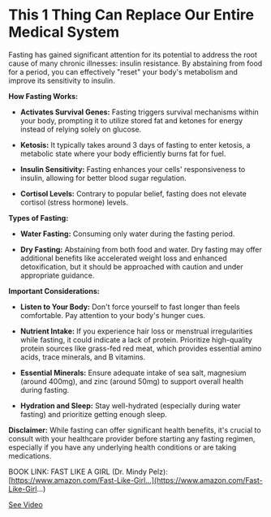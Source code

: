 # This 1 Thing Can Replace Our Entire Medical System

Fasting has gained significant attention for its potential to address the root cause of many chronic illnesses: insulin resistance. By abstaining from food for a period, you can effectively "reset" your body's metabolism and improve its sensitivity to insulin.

**How Fasting Works:**

- **Activates Survival Genes:** Fasting triggers survival mechanisms within your body, prompting it to utilize stored fat and ketones for energy instead of relying solely on glucose.

- **Ketosis:** It typically takes around 3 days of fasting to enter ketosis, a metabolic state where your body efficiently burns fat for fuel.

- **Insulin Sensitivity:** Fasting enhances your cells' responsiveness to insulin, allowing for better blood sugar regulation.

- **Cortisol Levels:** Contrary to popular belief, fasting does not elevate cortisol (stress hormone) levels.

**Types of Fasting:**

- **Water Fasting:** Consuming only water during the fasting period.

- **Dry Fasting:** Abstaining from both food and water. Dry fasting may offer additional benefits like accelerated weight loss and enhanced detoxification, but it should be approached with caution and under appropriate guidance.

**Important Considerations:**

- **Listen to Your Body:** Don't force yourself to fast longer than feels comfortable. Pay attention to your body's hunger cues.

- **Nutrient Intake:** If you experience hair loss or menstrual irregularities while fasting, it could indicate a lack of protein. Prioritize high-quality protein sources like grass-fed red meat, which provides essential amino acids, trace minerals, and B vitamins.

- **Essential Minerals:** Ensure adequate intake of sea salt, magnesium (around 400mg), and zinc (around 50mg) to support overall health during fasting.

- **Hydration and Sleep:** Stay well-hydrated (especially during water fasting) and prioritize getting enough sleep.

**Disclaimer:** While fasting can offer significant health benefits, it's crucial to consult with your healthcare provider before starting any fasting regimen, especially if you have any underlying health conditions or are taking medications.

BOOK LINK: FAST LIKE A GIRL (Dr. Mindy Pelz): [https://www.amazon.com/Fast-Like-Girl...](https://www.amazon.com/Fast-Like-Girl...)

 [See Video](https://www.youtube.com/embed/gKviXbX8xGM)